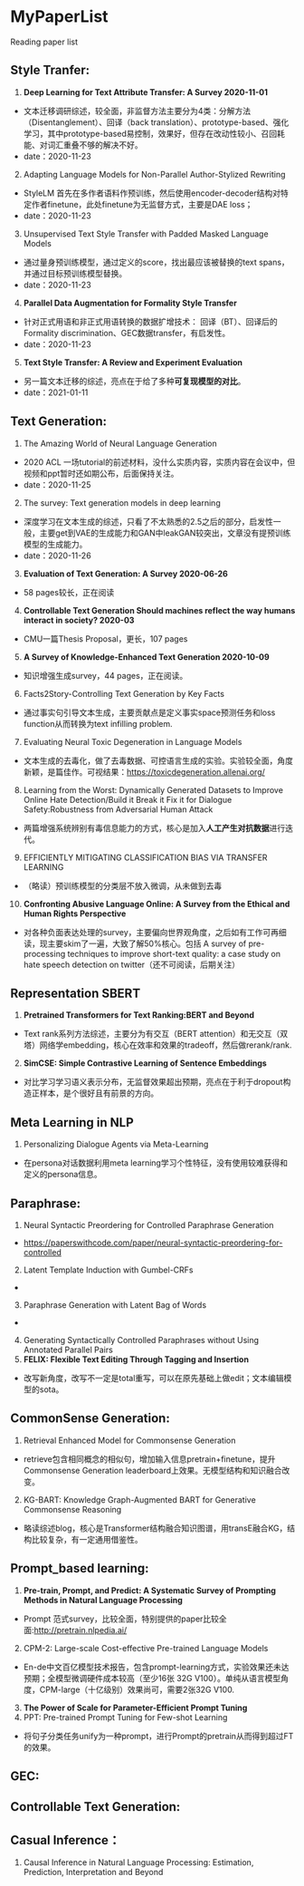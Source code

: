 # MyPaperList
Reading paper list
## Style Tranfer:
1. **Deep Learning for Text Attribute Transfer: A Survey 2020-11-01** 
  - 文本迁移调研综述，较全面，非监督方法主要分为4类：分解方法（Disentanglement）、回译（back translation）、prototype-based、强化学习，其中prototype-based易控制，效果好，但存在改动性较小、召回耗能、对词汇重叠不够的解决不好。
  - date：2020-11-23
2. Adapting Language Models for Non-Parallel Author-Stylized Rewriting
  - StyleLM 首先在多作者语料作预训练，然后使用encoder-decoder结构对特定作者finetune，此处finetune为无监督方式，主要是DAE loss；
  - date：2020-11-23
3. Unsupervised Text Style Transfer with Padded Masked Language Models
  - 通过量身预训练模型，通过定义的score，找出最应该被替换的text spans，并通过目标预训练模型替换。
  - date：2020-11-23
4. **Parallel Data Augmentation for Formality Style Transfer**
  - 针对正式用语和非正式用语转换的数据扩增技术： 回译（BT）、回译后的Formality discrimination、GEC数据transfer，有启发性。
  - date：2020-11-23
5. **Text Style Transfer: A Review and Experiment Evaluation**
  - 另一篇文本迁移的综述，亮点在于给了多种**可复现模型的对比**。
  - date：2021-01-11
## Text Generation:
1. The Amazing World of Neural Language Generation
  - 2020 ACL 一场tutorial的前述材料，没什么实质内容，实质内容在会议中，但视频和ppt暂时还如期公布，后面保持关注。
  - date：2020-11-25
2. The survey: Text generation models in deep learning
  - 深度学习在文本生成的综述，只看了不太熟悉的2.5之后的部分，启发性一般，主要get到VAE的生成能力和GAN中leakGAN较突出，文章没有提预训练模型的生成能力。
  - date：2020-11-26
3. **Evaluation of Text Generation: A Survey 2020-06-26**
  - 58 pages较长，正在阅读
4. **Controllable Text Generation Should machines reflect the way humans interact in society?  2020-03**
  - CMU一篇Thesis Proposal，更长，107 pages
5. **A Survey of Knowledge-Enhanced Text Generation 2020-10-09**
  - 知识增强生成survey，44 pages，正在阅读。
6. Facts2Story-Controlling Text Generation by Key Facts
  - 通过事实句引导文本生成，主要贡献点是定义事实space预测任务和loss function从而转换为text infilling problem.
7. Evaluating Neural Toxic Degeneration in Language Models
  - 文本生成的去毒化，做了去毒数据、可控语言生成的实验。实验较全面，角度新颖，是篇佳作。可视结果：https://toxicdegeneration.allenai.org/
8. Learning from the Worst: Dynamically Generated Datasets to Improve Online Hate Detection/Build it Break it Fix it for Dialogue Safety:Robustness from Adversarial Human Attack
  - 两篇增强系统辨别有毒信息能力的方式，核心是加入**人工产生对抗数据**进行迭代。
9. EFFICIENTLY MITIGATING CLASSIFICATION BIAS VIA TRANSFER LEARNING
  - （略读）预训练模型的分类层不放入微调，从未做到去毒
10. **Confronting Abusive Language Online: A Survey from the Ethical and Human Rights Perspective**
  - 对各种负面表达处理的survey，主要偏向世界观角度，之后如有工作可再细读，现主要skim了一遍，大致了解50%核心。包括 A survey of pre-processing techniques to improve short-text quality: a case study on hate speech detection on twitter（还不可阅读，后期关注）
## Representation SBERT
1. **Pretrained Transformers for Text Ranking:BERT and Beyond**
  - Text rank系列方法综述，主要分为有交互（BERT attention）和无交互（双塔）网络学embedding，核心在效率和效果的tradeoff，然后做rerank/rank.
2. **SimCSE: Simple Contrastive Learning of Sentence Embeddings**
  - 对比学习学习语义表示分布，无监督效果超出预期，亮点在于利于dropout构造正样本，是个很好且有前景的方向。
## Meta Learning in NLP
1. Personalizing Dialogue Agents via Meta-Learning
  - 在persona对话数据利用meta learning学习个性特征，没有使用较难获得和定义的persona信息。
## Paraphrase:
1. Neural Syntactic Preordering for Controlled Paraphrase Generation
  - https://paperswithcode.com/paper/neural-syntactic-preordering-for-controlled
2. Latent Template Induction with Gumbel-CRFs
  - 
3. Paraphrase Generation with Latent Bag of Words
  - 
4. Generating Syntactically Controlled Paraphrases without Using Annotated Parallel Pairs
5. **FELIX: Flexible Text Editing Through Tagging and Insertion**
  - 改写新角度，改写不一定是total重写，可以在原先基础上做edit；文本编辑模型的sota。
## CommonSense Generation:
1. Retrieval Enhanced Model for Commonsense Generation
  - retrieve包含相同概念的相似句，增加输入信息pretrain+finetune，提升Commonsense Generation leaderboard上效果。无模型结构和知识融合改变。
2. KG-BART: Knowledge Graph-Augmented BART for Generative Commonsense Reasoning
  - 略读综述blog，核心是Transformer结构融合知识图谱，用transE融合KG，结构比较复杂，有一定通用借鉴性。
## Prompt_based learning:
1. **Pre-train, Prompt, and Predict: A Systematic Survey of Prompting Methods in Natural Language Processing**
  - Prompt 范式survey，比较全面，特别提供的paper比较全面:http://pretrain.nlpedia.ai/
2. CPM-2: Large-scale Cost-effective Pre-trained Language Models
  - En-de中文百亿模型技术报告，包含prompt-learning方式，实验效果还未达预期；全模型微调硬件成本较高（至少16张 32G V100）。单纯从语言模型角度，CPM-large（十亿级别）效果尚可，需要2张32G V100.
3. **The Power of Scale for Parameter-Efficient Prompt Tuning**
4. PPT: Pre-trained Prompt Tuning for Few-shot Learning
  - 将句子分类任务unify为一种prompt，进行Prompt的pretrain从而得到超过FT的效果。
## GEC:
## Controllable Text Generation:
## Casual Inference：
1. Causal Inference in Natural Language Processing: Estimation, Prediction, Interpretation and Beyond
